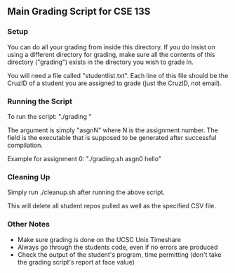 ## Main Grading Script for CSE 13S

### Setup

You can do all your grading from inside this
directory. If you do insist on using a different directory for grading,
make sure all the contents of this directory ("grading") exists in the
directory you wish to grade in.

You will need a file called "studentlist.txt". Each line of this file should be
the CruzID of a student you are assigned to grade (just the CruzID, not email).

### Running the Script

To run the script: "./grading <assignment> <executable>"

The <assignment> argument is simply "asgnN" where N is the assignment number.
The <executable> field is the executable that is supposed to be generated after
successful compilation.

Example for assignment 0: "./grading.sh asgn0 hello"

### Cleaning Up

Simply run ./cleanup.sh <assignment> after running the above script.

This will delete all student repos pulled as well as the specified CSV file.

### Other Notes

- Make sure grading is done on the UCSC Unix Timeshare
- Always go through the students code, even if no errors are produced
- Check the output of the student's program, time permitting (don't take the
    grading script's report at face value)



